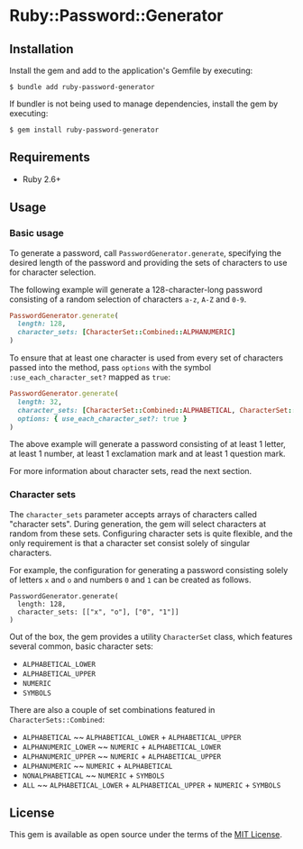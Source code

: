 # Ruby::Password::Generator

## Installation

Install the gem and add to the application's Gemfile by executing:

    $ bundle add ruby-password-generator

If bundler is not being used to manage dependencies, install the gem by executing:

    $ gem install ruby-password-generator

## Requirements

- Ruby 2.6+

## Usage

### Basic usage

To generate a password, call `PasswordGenerator.generate`, specifying the desired length of the password and providing
the sets of characters to use for character selection.

The following example will generate a 128-character-long password consisting of a random selection of
characters `a-z`, `A-Z` and `0-9`.

```ruby
PasswordGenerator.generate(
  length: 128,
  character_sets: [CharacterSet::Combined::ALPHANUMERIC]
)
```

To ensure that at least one character is used from every set of characters passed into the method, pass `options` with
the symbol `:use_each_character_set?` mapped as `true`:

```ruby
PasswordGenerator.generate(
  length: 32,
  character_sets: [CharacterSet::Combined::ALPHABETICAL, CharacterSet::Combined::NUMERIC, ["!"], ["?"]],
  options: { use_each_character_set?: true }
)
```

The above example will generate a password consisting of at least 1 letter, at least 1 number, at least 1 exclamation
mark and at least 1 question mark.

For more information about character sets, read the next section.

### Character sets

The `character_sets` parameter accepts arrays of characters called "character sets". During generation, the gem will
select characters at random from these sets. Configuring character sets is quite flexible, and the only requirement is
that a character set consist solely of singular characters.

For example, the configuration for generating a password consisting solely of letters `x` and `o` and numbers `0`
and `1` can be created as follows.

    PasswordGenerator.generate(
      length: 128,
      character_sets: [["x", "o"], ["0", "1"]]
    )

Out of the box, the gem provides a utility `CharacterSet` class, which features several common, basic character
sets:

- `ALPHABETICAL_LOWER`
- `ALPHABETICAL_UPPER`
- `NUMERIC`
- `SYMBOLS`

There are also a couple of set combinations featured in `CharacterSets::Combined`:

- `ALPHABETICAL` ~~ `ALPHABETICAL_LOWER` + `ALPHABETICAL_UPPER`
- `ALPHANUMERIC_LOWER` ~~ `NUMERIC` + `ALPHABETICAL_LOWER`
- `ALPHANUMERIC_UPPER` ~~ `NUMERIC` + `ALPHABETICAL_UPPER`
- `ALPHANUMERIC` ~~ `NUMERIC` + `ALPHABETICAL`
- `NONALPHABETICAL` ~~ `NUMERIC` + `SYMBOLS`
- `ALL` ~~ `ALPHABETICAL_LOWER` + `ALPHABETICAL_UPPER` + `NUMERIC` + `SYMBOLS`

## License

This gem is available as open source under the terms of the [MIT License](https://opensource.org/licenses/MIT).
